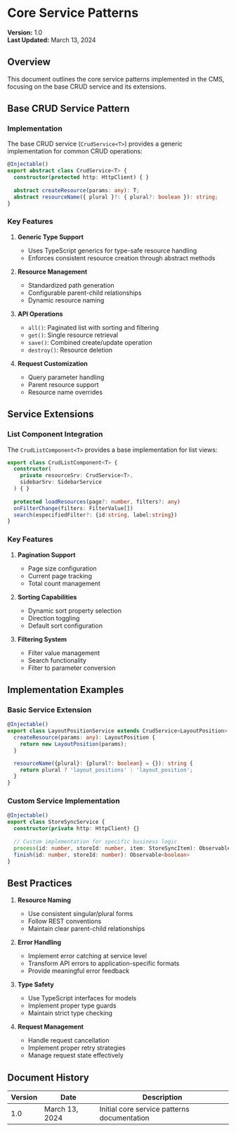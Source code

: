 # Core Service Patterns

**Version:** 1.0  
**Last Updated:** March 13, 2024

## Overview
This document outlines the core service patterns implemented in the CMS, focusing on the base CRUD service and its extensions.

## Base CRUD Service Pattern

### Implementation
The base CRUD service (`CrudService<T>`) provides a generic implementation for common CRUD operations:

```typescript
@Injectable()
export abstract class CrudService<T> {
  constructor(protected http: HttpClient) { }
  
  abstract createResource(params: any): T;
  abstract resourceName({ plural }?: { plural?: boolean }): string;
}
```

### Key Features

1. **Generic Type Support**
   - Uses TypeScript generics for type-safe resource handling
   - Enforces consistent resource creation through abstract methods

2. **Resource Management**
   - Standardized path generation
   - Configurable parent-child relationships
   - Dynamic resource naming

3. **API Operations**
   - `all()`: Paginated list with sorting and filtering
   - `get()`: Single resource retrieval
   - `save()`: Combined create/update operation
   - `destroy()`: Resource deletion

4. **Request Customization**
   - Query parameter handling
   - Parent resource support
   - Resource name overrides

## Service Extensions

### List Component Integration
The `CrudListComponent<T>` provides a base implementation for list views:

```typescript
export class CrudListComponent<T> {
  constructor(
    private resourceSrv: CrudService<T>, 
    sidebarSrv: SidebarService
  ) { }
  
  protected loadResources(page?: number, filters?: any)
  onFilterChange(filters: FilterValue[])
  search(especifiedFilter?: {id:string, label:string})
}
```

### Key Features
1. **Pagination Support**
   - Page size configuration
   - Current page tracking
   - Total count management

2. **Sorting Capabilities**
   - Dynamic sort property selection
   - Direction toggling
   - Default sort configuration

3. **Filtering System**
   - Filter value management
   - Search functionality
   - Filter to parameter conversion

## Implementation Examples

### Basic Service Extension
```typescript
@Injectable()
export class LayoutPositionService extends CrudService<LayoutPosition> {
  createResource(params: any): LayoutPosition {
    return new LayoutPosition(params);
  }

  resourceName({plural}: {plural?: boolean} = {}): string {
    return plural ? 'layout_positions' : 'layout_position';
  }
}
```

### Custom Service Implementation
```typescript
@Injectable()
export class StoreSyncService {
  constructor(private http: HttpClient) {}
  
  // Custom implementation for specific business logic
  process(id: number, storeId: number, item: StoreSyncItem): Observable<any>
  finish(id: number, storeId: number): Observable<boolean>
}
```

## Best Practices

1. **Resource Naming**
   - Use consistent singular/plural forms
   - Follow REST conventions
   - Maintain clear parent-child relationships

2. **Error Handling**
   - Implement error catching at service level
   - Transform API errors to application-specific formats
   - Provide meaningful error feedback

3. **Type Safety**
   - Use TypeScript interfaces for models
   - Implement proper type guards
   - Maintain strict type checking

4. **Request Management**
   - Handle request cancellation
   - Implement proper retry strategies
   - Manage request state effectively

## Document History

| Version | Date | Description |
|---------|------|-------------|
| 1.0 | March 13, 2024 | Initial core service patterns documentation | 